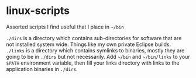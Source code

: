 # linux-scripts
Assorted scripts I find useful that I place in ```~/bin```

```./dirs``` is a directory which contains sub-directories for software that are not installed system wide. Things like my own private Eclipse builds.
```./links``` is a directory which contains symlinks to binaries, mostly they are going to be in ```./dirs``` but not necessarily. Add ```~/bin``` and ```~/bin/links``` to your ```$PATH``` environment variable, then fill your links
directory with links to the application binaries in ```./dirs```.
